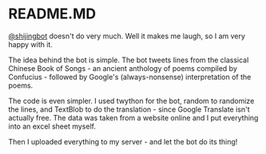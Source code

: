# README.MD

[@shijingbot](https://twitter.com/shijingbot) doesn't do very much. Well it makes me laugh, so I am very happy with it.

The idea behind the bot is simple. The bot tweets lines from the classical Chinese Book of Songs - an ancient anthology of poems compiled by Confucius - followed by Google's (always-nonsense) interpretation of the poems.

The code is even simpler. I used twython for the bot, random to randomize the lines, and TextBlob to do the translation - since Google Translate isn't actually free. The data was taken from a website online and I put everything into an excel sheet myself.

Then I uploaded everything to my server - and let the bot do its thing!
